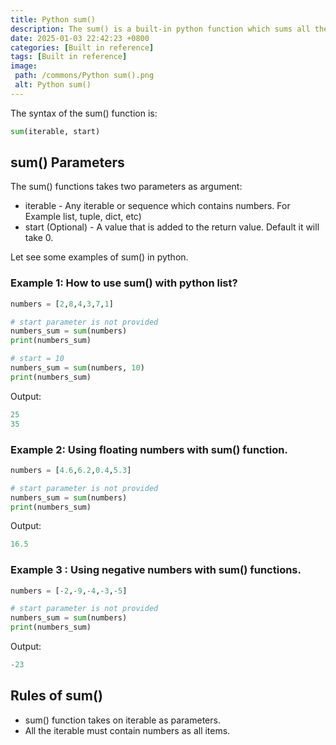 ```yaml
---
title: Python sum()
description: The sum() is a built-in python function which sums all the items of a given iterable.
date: 2025-01-03 22:42:23 +0800
categories: [Built in reference]
tags: [Built in reference]
image:
 path: /commons/Python sum().png
 alt: Python sum()
---
```


The syntax of the sum() function is:

```python
sum(iterable, start)

```

<script type="text/javascript">
	atOptions = {
		'key' : 'f934c5057f4cfe34762901514605d248',
		'format' : 'iframe',
		'height' : 180,
		'width' : 300,
		'params' : {}
	};
</script>
<script type="text/javascript" src="//www.highperformanceformat.com/f934c5057f4cfe34762901514605d248/invoke.js"></script>
## sum() Parameters

The sum() functions takes two parameters as argument:

* iterable \- Any iterable or sequence which contains numbers. For Example list, tuple, dict, etc)   
* start (Optional)  \- A value that is added to the return value. Default it will take 0\.  
  

<script type="text/javascript">
	atOptions = {
		'key' : 'f934c5057f4cfe34762901514605d248',
		'format' : 'iframe',
		'height' : 180,
		'width' : 300,
		'params' : {}
	};
</script>
<script type="text/javascript" src="//www.highperformanceformat.com/f934c5057f4cfe34762901514605d248/invoke.js"></script>

Let see some examples of sum() in python.

### Example 1: How to use sum() with python list?

```python
numbers = [2,8,4,3,7,1]

# start parameter is not provided
numbers_sum = sum(numbers)
print(numbers_sum)

# start = 10
numbers_sum = sum(numbers, 10)
print(numbers_sum)

```

Output:

```python
25
35

```

### Example 2: Using floating numbers with sum() function.

```python
numbers = [4.6,6.2,0.4,5.3]

# start parameter is not provided
numbers_sum = sum(numbers)
print(numbers_sum)

```

Output:

```python
16.5

```

### Example 3 : Using negative numbers with sum() functions.

```python
numbers = [-2,-9,-4,-3,-5]

# start parameter is not provided
numbers_sum = sum(numbers)
print(numbers_sum)

```

Output:

```python
-23

```

## Rules of sum()
<script type="text/javascript">
	atOptions = {
		'key' : 'f934c5057f4cfe34762901514605d248',
		'format' : 'iframe',
		'height' : 180,
		'width' : 300,
		'params' : {}
	};
</script>
<script type="text/javascript" src="//www.highperformanceformat.com/f934c5057f4cfe34762901514605d248/invoke.js"></script>

* sum() function takes on iterable as parameters.  
* All the iterable must contain numbers as all items.
